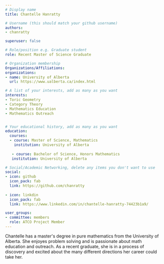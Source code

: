 ```yaml
---
# Display name
title: Chantelle Hanratty

# Username (this should match your github username)
authors:
- chanratty

superuser: false

# Role/position e.g. Graduate student
role: Recent Master of Science Graduate

# Organization membership
Organizations/Affiliations:
organizations:
- name: University of Alberta
  url: https://www.ualberta.ca/index.html

# A list of your interests, add as many as you want
interests:
- Toric Geometry
- Category Theory
- Mathematics Education
- Mathematics Outreach


# Your educational history, add as many as you want
education:
  courses:
  - course: Master of Science, Mathematics
    institution: University of Alberta
  
   - course: Bachelor of Science, Honors Mathematics
   institution: University of Alberta

# Social/Academic Networking, delete any items you don't want to use
social:
- icon: github
  icon_pack: fab
  link: https://github.com/chanratty
  
- icon: linkdin
  icon_pack: fab
  link: https://www.linkedin.com/in/chantelle-hanratty-74423b1a9/

user_groups:
- committee: members
  role: ATCO Project Member
---
```

Chantelle has a master's degree in pure mathematics from the University of Alberta. She enjoyes problem solving and is passionate about math education and outreach. As a recent graduate, she is in a process of discovery and excited about the many different directions her career could take her.

